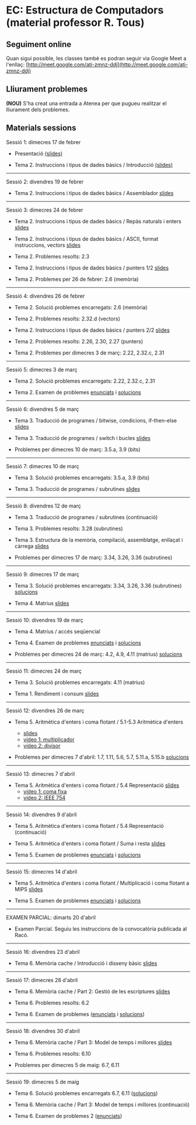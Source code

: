 # EC: Estructura de Computadors (material professor R. Tous)

## Seguiment online

Quan sigui possible, les classes també es podran seguir via Google Meet a l'enllaç: [http://meet.google.com/ati-zmnz-ddj](http://meet.google.com/ati-zmnz-ddj)

## Lliurament problemes

**(NOU)** S'ha creat una entrada a Atenea per que pugueu realitzar el lliurament dels problemes.

## Materials sessions

<!--
* Aquesta classe es realitzarà per videoconferència dins l'horari previst (de 12h a 14h) i mitjançant [Google Meet](???????).-->

Sessió 1: dimecres 17 de febrer

* Presentació [(slides)](./slides/sessio1_1_presentacio.pdf)

* Tema 2. Instruccions i tipus de dades bàsics / Introducció [(slides)](./slides/sessio1_2_tema2_intro.pdf)

<hr>

Sessió 2: divendres 19 de febrer

* Tema 2. Instruccions i tipus de dades bàsics / Assemblador [slides](./slides/sessio2_1_tema2_assemblador.pdf)

<hr>

Sessió 3: dimecres 24 de febrer

* Tema 2. Instruccions i tipus de dades bàsics / Repàs naturals i enters [slides](./slides/sessio3_1_tema2_enters.pdf)

* Tema 2. Instruccions i tipus de dades bàsics / ASCII, format instruccions, vectors [slides](./slides/sessio3_2_tema2_ascii_instr_vectors.pdf)

* Tema 2. Problemes resolts: 2.3

* Tema 2. Instruccions i tipus de dades bàsics / punters 1/2 [slides](./slides/sessio4_1_tema2_punters.pdf)

* Tema 2. Problemes per 26 de febrer: 2.6 (memòria)

<hr>

Sessió 4: divendres 26 de febrer

* Tema 2. Solució problemes encarregats: 2.6 (memòria)

* Tema 2. Problemes resolts: 2.32.d (vectors)

* Tema 2. Instruccions i tipus de dades bàsics / punters 2/2 [slides](./slides/sessio4_1_tema2_punters.pdf)

* Tema 2. Problemes resolts: 2.26, 2.30, 2.27 (punters)

* Tema 2. Problemes per dimecres 3 de març: 2.22, 2.32.c, 2.31 


<hr>

Sessió 5: dimecres 3 de març

* Tema 2. Solució problemes encarregats: 2.22, 2.32.c, 2.31

* Tema 2. Examen de problemes [enunciats](./problemes/expr2_extended.pdf) i [solucions](./problemes/expr2s_extended.pdf)


<hr>

Sessió 6: divendres 5 de març

* Tema 3. Traducció de programes / bitwise, condicions, if-then-else [slides](./slides/sessio6_1_tema3_condicionals.pdf)

* Tema 3. Traducció de programes / switch i bucles [slides](./slides/sessio7_1_tema3_switch_i_bucles.pdf)

* Problemes per dimecres 10 de març: 3.5.a, 3.9 (bits)

<hr>

Sessió 7: dimecres 10 de març

* Tema 3. Solució problemes encarregats: 3.5.a, 3.9 (bits)

* Tema 3. Traducció de programes / subrutines [slides](./slides/sessio7_2_tema3_subrutines.pdf)

<hr>

Sessió 8: divendres 12 de març

* Tema 3. Traducció de programes / subrutines (continuació)

* Tema 3. Problemes resolts: 3.28 (subrutines)

* Tema 3. Estructura de la memòria, compilació, assemblatge, enllaçat i càrrega [slides](./slides/sessio9_1_tema3_mem_i_compilacio.pdf)

* Problemes per dimecres 17 de març: 3.34, 3.26, 3.36 (subrutines)

<!--

* Tema 3. Examen de problemes [enunciats](./problemes/expr3.pdf) 

-->

<hr>

Sessió 9: dimecres 17 de març

* Tema 3. Solució problemes encarregats: 3.34, 3.26, 3.36 (subrutines) [solucions](./problemes/tema3_3_34_3_26_3_36.pdf)

* Tema 4. Matrius [slides](./slides/sessio9_2_tema4_matrius1.pdf)

<hr>

Sessió 10: divendres 19 de març

* Tema 4. Matrius / accés seqüencial 

* Tema 4. Examen de problemes [enunciats](./problemes/expr3i4.pdf) i [solucions](./problemes/expr3i4s.pdf)

* Problemes per dimecres 24 de març: 4.2, 4.9, 4.11 (matrius) [solucions](./problemes/tema4_2_4_9_4_11.pdf)

<!--

* Tema 4. Problemes resolts: 4.4, 4.5, 4.8 [solucions](./problemes/tema4_problemes_pissarra.pdf) -->

<hr>

Sessió 11: dimecres 24 de març

* Tema 3. Solució problemes encarregats: 4.11 (matrius)

* Tema 1. Rendiment i consum [slides](./slides/sessio11_1_tema1_rendiment.pdf)



<hr>

Sessió 12: divendres 26 de març

<!-- * Tema 1. Solució problemes encarregats [solucions](./problemes/tema1_4_2_4_9_1_7_1_11.pdf)-->

* Tema 5. Aritmètica d'enters i coma flotant / 5.1-5.3 Aritmètica d'enters
    * [slides](./slides/sessio12_1_tema5_1_aritmeticaentera_1.pdf)
    * [vídeo 1: multiplicador](https://www.youtube.com/watch?v=d-LYzUcRK1w&t=365s)
    * [vídeo 2: divisor](https://www.youtube.com/watch?v=oWHNRd7dGP4&t=1209s)

* Problemes per dimecres 7 d'abril: 1.7, 1.11, 5.6, 5.7, 5.11.a, 5.15.b [solucions](./problemes/tema1_7_1_11_5_6_5_7_5_11_a_5_15_b.pdf)

<!--* Problemes per dimecres 14 d'abril: 5.6, 5.7, 5.11.a, 5.15.b-->


<hr>

Sessió 13: dimecres 7 d'abril

* Tema 5. Aritmètica d'enters i coma flotant / 5.4 Representació [slides](./slides/sessio16_1_tema5_2_floats_1.pdf)
    * [vídeo 1: coma fixa](https://www.youtube.com/watch?v=zsGChigW4Fs) 
    * [vídeo 2: IEEE 754](https://www.youtube.com/watch?v=QrfAShP95I4)



<hr>

Sessió 14: divendres 9 d'abril

* Tema 5. Aritmètica d'enters i coma flotant / 5.4 Representació (continuació)

* Tema 5. Aritmètica d'enters i coma flotant / Suma i resta [slides](./slides/sessio17_1_tema5_2_floats_2.pdf)

* Tema 5. Examen de problemes [enunciats](./problemes/expr5_3.pdf) i [solucions](./problemes/expr5_3s.pdf)


<hr>

Sessió 15: dimecres 14 d'abril

* Tema 5. Aritmètica d'enters i coma flotant / Multiplicació i coma flotant a MIPS [slides](./slides/sessio17_2_tema5_3_floats_3.pdf)

* Tema 5. Examen de problemes [enunciats](./problemes/expr5_4.pdf) i [solucions](./problemes/expr5_4s.pdf)


<!--

* Problemes per dilluns 20 d'abril: 5.21.b, 5.21.d, 5.23.c, 5.27

<hr>

Sessió 16: divenres 16 d'abril

* Tema 5.  [Solucions problemes encarregats 5.21.b, 5.21.d, 5.23.c, 5.27](./problemes/tema5_5_21b_5_21d_5_23c_5_27.pdf)

* Tema 5. Aritmètica d'enters i coma flotant / Multiplicació i coma flotant a MIPS [slides](./slides/sessio17_2_tema5_3_floats_3.pdf)

-->

<hr>

EXAMEN PARCIAL: dimarts 20 d'abril

* Examen Parcial. Seguiu les instruccions de la convocatòria publicada al Racó.



<hr>

Sessió 16: divendres 23 d'abril

* Tema 6. Memòria cache / Introducció i disseny bàsic [slides](./slides/sessio19_1_tema6_1.pdf)

<hr>

Sessió 17: dimecres 28 d'abril

* Tema 6. Memòria cache / Part 2: Gestió de les escriptures [slides](./slides/sessio22_1_tema6_2.pdf)

* Tema 6. Problemes resolts: 6.2

* Tema 6. Examen de problemes ([enunciats](./problemes/expr6.pdf) i [solucions](./problemes/expr6s.pdf)) 

<hr>

Sessió 18: divendres 30 d'abril

 * Tema 6. Memòria cache / Part 3: Model de temps i millores [slides](./slides/sessio23_1_tema6_3.pdf)

* Tema 6. Problemes resolts: 6.10

* Problemes per dimecres 5 de maig: 6.7, 6.11

 <hr>

Sessió 19: dimecres 5 de maig

* Tema 6. Solució problemes encarregats 6.7, 6.11 ([solucions](./problemes/tema6_6_7_6_11.pdf))

* Tema 6. Memòria cache / Part 3: Model de temps i millores (continuació)

* Tema 6. Examen de problemes 2 ([enunciats](./problemes/expr6_2.pdf)) 

<!--

* Tema 6. Solució problemes encarregats 6.7, 6.11 ([solucions](./problemes/tema6_6_7_6_11.pdf))

* Tema 6. Examen de problemes ([enunciats](./problemes/expr6.pdf) i [solucions](./problemes/expr6s.pdf)) 

NO:
	* Tema 6. Examen de problemes 2 ([enunciats](./problemes/expr6_2.pdf) i [solucions](./problemes/expr6_2s.pdf)) 

 <hr>

Sessió 20: dimecres 12 de maig

* Tema 7. Memòria virtual [slides](./slides/sessio26_1_tema7_1.pdf)

* Tema 7. Problemes resolts: 7.1, 7.4 [solucions](./problemes/tema7_7_4.pdf)

 <hr>

Sessió 21: divendres 14 de maig

* Tema 7. Memòria virtual (TLB, protecció i compartició)

* Tema 7. Problemes resolts: 7.6 [solucions](./problemes/tema7_7_6.pdf)

<hr>

Sessió 22: dimecres 18 de maig

* Tema 7. Examen de problemes ([enunciats](./problemes/expr7.pdf) i [solucions](./problemes/expr7s2.pdf)) 

* Tema 7. Problemes resolts: 7.2 i 7.7 [solucions](./problemes/tema7_7_2_7_7.pdf)

<hr>

Sessió 23: divendres 21 de maig

* Tema 8.

<hr>

Sessió 27: divendres 28 de maig

* Tema 8.

-->





